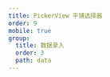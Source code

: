 ```yaml
---
title: PickerView 平铺选择器
order: 9
mobile: true
group:
  title: 数据录入
  order: 3
  path: data
---
```


<code src="../demo/PickerView.jsx"></code>
<API src="../src/PickerView.tsx"></API>
